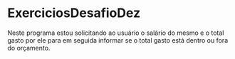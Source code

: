 # ExerciciosDesafioDez
Neste programa estou solicitando ao usuário o salário do mesmo e o total gasto por ele para em seguida informar se o total gasto está dentro ou fora do orçamento.
